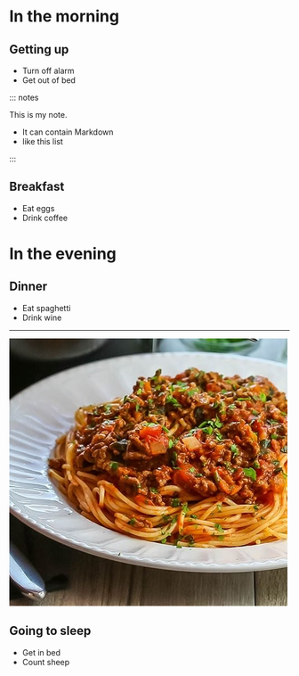 # In the morning

## Getting up

- Turn off alarm
- Get out of bed

::: notes

This is my note.

- It can contain Markdown
- like this list

:::

## Breakfast

- Eat eggs
- Drink coffee

# In the evening

## Dinner

- Eat spaghetti
- Drink wine

------------------

![picture of spaghetti](./slides/images/spaghetti.jpg)

## Going to sleep

- Get in bed
- Count sheep
